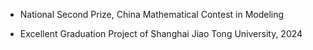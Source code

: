 - National Second Prize, China Mathematical Contest in Modeling

- Excellent Graduation Project of Shanghai Jiao Tong University, 2024
